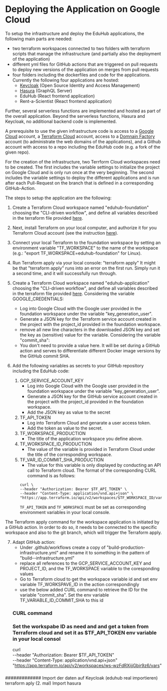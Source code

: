 # Deploying the Application on Google Cloud

To setup the infrastructure and deploy the EduHub applications, the following main parts are needed:

- two terraform workspaces connected to two folders with terraform scripts that manage the infrastructure (and partially also the deployment of the application)
- different yml files for GitHub actions that are triggered on pull requests to deploy new versions of the application on merges from pull requests
- four folders including the dockerfiles and code for the applications. Currently the following four applications are hosted:
    - [Keycloak](https://www.keycloak.org/) (Open Source Identity and Access Management)
    - [Hasura](https://hasura.io/) (GraphQL Server)
    - EduHub (React frontend application)
    - Rent-a-Scientist (React frontend application)

Further, several serverless functions are implemented and hosted as part of the overall application. Beyond the serverless functions, Hasura and Keycloak, no additional backend code is implemented.

A prerequisite to use the given infrastructure code is access to a [Google Cloud](https://cloud.google.com) account, a [Terraform Cloud](https://cloud.hashicorp.com/products/terraform) account, access to a [Domnain Factory](https://www.df.eu/) account (to administrate the web domains of the applications), and a Github account with access to a repo including the EduHub code (e.g. a fork of the given repo).

For the creation of the infrastructure, two Terrform Cloud workspaces need to be created. The first includes the variable settings to initialize the project on Google Cloud and is only run once at the very beginning. The second includes the variable settings to deploy the different applications and is run after each Pull-Request on the branch that is defined in a corresponding GitHub-Action.

The steps to setup the application are the following:

1. Create a Terraform Cloud workspace named "eduhub-foundation" choosing the "CLI-driven workflow", and define all variables described in the terraform file provided [here](https://github.com/edu-hub-project/application/blob/develop/infrastructure/foundation/00_variables.tf).

2. Next, install Terraform on your local computer, and authorize it for you Terraform Cloud account (see the instruction [here](https://learn.hashicorp.com/tutorials/terraform/install-cli)).

3. Connect your local Terraform to the foundation workspace by setting an environment variable "TF_WORKSPACE" to the name of the workspace (e.g.: "export TF_WORKSPACE=eduhub-foundation" for Linux).

4. Run Terraform apply via your local console: "terraform apply"
It might be that "terraform apply" runs into an error on the first run. Simply run it a second time, and it will successfully run through.

5. Create a Terraform Cloud workspace named "eduhub-application" choosing the "CLI-driven workflow", and define all variables described in the terraform file provided [here](https://github.com/edu-hub-project/application/blob/develop/infrastructure/application/00_variables.tf).
	Considering the variable GOOGLE_CREDENTIALS:
	- Log into Google Cloud with the Google user provided in the foundation workspace under the variable "key_generation_user".
	- Generate a JSON key for the Terraform service account created in the project with the project_id provided in the foundation workspace.
	- remove all new line characters in the downloaded JSON key and set the key as (sensitive) value for the variable.
	Considering the variable "commit_sha":
	- You don't need to provide a value here. It will be set during a GitHub action and serves to differentiate different Docker image versions by the GitHub commit SHA.

6. Add the following variables as secrets to your GitHub repository including the EduHub code:
	1. GCP_SERVICE_ACCOUNT_KEY
		- Log into Google Cloud with the Google user provided in the foundation workspace under the variable "key_generation_user".
		- Generate a JSON key for the GitHub service account created in the project with the project_id provided in the foundation workspace.
		- Add the JSON key as value to the secret
	2. TF_API_TOKEN
		- Log into Terraform Cloud and genarate a user access token.
		- Add the token as value to the secret.
	3. TF_WORKSPACE_PRODUCTION
		- The title of the application workspace you define above.
	4. TF_WORKSPACE_ID_PRODUCTION
	   - The value of the variable is provided in Terraform Cloud under the title of the corresponding workspace.
	5. TF_VAR_ID_COMMIT_SHA_PRODUCTION
		- The value for this variable is only displayed by conducting an API call to Terraform cloud. The format of the corresponding CURL command is as follows:
		```
		curl \
		--header "Authorization: Bearer $TF_API_TOKEN" \
		--header "Content-Type: application/vnd.api+json" \
		"https://app.terraform.io/api/v2/workspaces/$TF_WORKSPACE_ID/vars"
		```
		`TF_API_TOKEN` and `TF_WORKSPACE` must be set as corresponding environment variables in your local console.


The Terraform apply command for the workspace application is initiated by a GitHub action. In order to do so, it needs to be connected to the specific workspace and also to the git branch, which will trigger the Terraform apply.

7. Adapt GitHub action:
	- Under .github/workflows create a copy of "build-production-infrastructure.yml" and rename it to something in the pattern of "build-<branch>-infrastructure.yml"
	- replace all references to the GCP_SERVICE_ACCOUNT_KEY and PROJECT_ID, and the TF_WORKSPACE variable to the coresponding values
	- Go to Terraform cloud to get the workspace variable id and set env variable TF_WORKSPAVE_ID in the action correspondingly
	- use the below added CURL command to retrieve the ID for the variable "commit_sha". Set the env variable TF_VARIABLE_ID_COMMIT_SHA to this id
	### CURL command
	### Set the workspabe ID as need and and get a token from Terraform cloud and set it as $TF_API_TOKEN env variable in your local consol
	curl \
	--header "Authorization: Bearer $TF_API_TOKEN" \
	--header "Content-Type: application/vnd.api+json" \
	"https://app.terraform.io/api/v2/workspaces/ws-wzFdRXijjGbir9z6/vars"
	###

#############
Import der daten auf Keycloak (eduhub real importieren)
terraform aply (2. mal)
Import hasura
